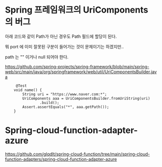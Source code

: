
# Spring 프레임워크의 UriComponents 의 버그

아래 코드와 같이 Path가 아닌 경우도 Path 필드에 할당이 된다.

뭐 port 에 이미 잘못된 구분이 들어가는 것이 문제이기는 하겠지만..

path 는 "" 이거나 null 되어야 한다.

https://github.com/spring-projects/spring-framework/blob/main/spring-web/src/main/java/org/springframework/web/util/UriComponentsBuilder.java

```
     @Test
    void name() {
        String uri = "https://www.naver.com:*";
        UriComponents aaa = UriComponentsBuilder.fromUriString(uri)
                .build();
        Assert.assertEquals("*", aaa.getPath());
    }
```



# Spring-cloud-function-adapter-azure

https://github.com/glqdlt/spring-cloud-function/tree/main/spring-cloud-function-adapters/spring-cloud-function-adapter-azure
